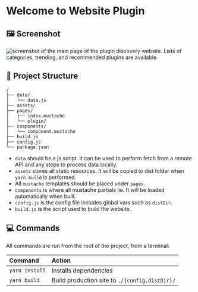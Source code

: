 # Welcome to Website Plugin

## 🖼️ Screenshot
![screenshot of the main page of the plugin discovery website. Lists of categories, trending, and recommended plugins are available.](https://github.com/joplin/website-plugin-discovery/assets/46334387/aeeca8d0-2801-4178-81ff-f06bde71a822)


## 🚚 Project Structure

```
/
├── data/
│   └── data.js
├── assets/
├── pages/
│   ├── index.mustache
│   └── plugin/
├── components/
│   └── component.mustache
├── build.js
├── config.js
└── package.json
```

- `data` should be a js script. It can be used to perform fetch from a remote API and any steps to process data locally.
- `assets` stores all static resources. It will be copied to dist folder when `yarn build` is performed.
- All `mustache` templates should be placed under `pages`.
- `components` is where all mustache partials lie. It will be loaded automatically when built.
- `config.js` is the config file includes global vars such as `distDir`.
- `build.js` is the script used to build the website.

## 💻 Commands

All commands are run from the root of the project, from a terminal:

| Command        | Action                                         |
| :------------- | :--------------------------------------------- |
| `yarn install` | Installs dependencies                          |
| `yarn build`   | Build production site to `./{config.distDir}/` |
